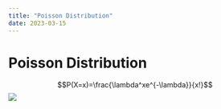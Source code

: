```yaml
---
title: "Poisson Distribution"
date: 2023-03-15
---
```

# Poisson Distribution
$$P(X=x)=\frac{\lambda^xe^{-\lambda}}{x!}$$
![](https://i.imgur.com/mD4HRM1.png)

